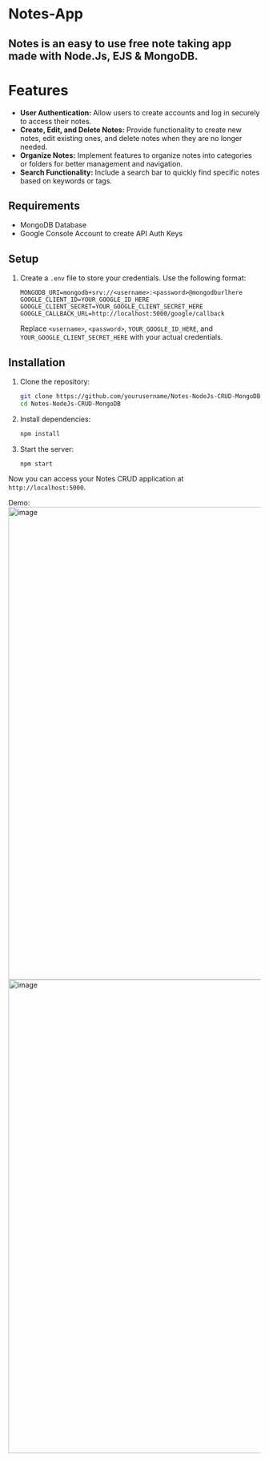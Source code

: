 # Notes-App
## Notes is an easy to use free note taking app made with Node.Js, EJS & MongoDB.

# Features

- **User Authentication:** Allow users to create accounts and log in securely to access their notes.
- **Create, Edit, and Delete Notes:** Provide functionality to create new notes, edit existing ones, and delete notes when they are no longer needed.
- **Organize Notes:** Implement features to organize notes into categories or folders for better management and navigation.
- **Search Functionality:** Include a search bar to quickly find specific notes based on keywords or tags.

## Requirements
- MongoDB Database
- Google Console Account to create API Auth Keys

## Setup
1. Create a `.env` file to store your credentials. Use the following format:
    ```plaintext
    MONGODB_URI=mongodb+srv://<username>:<password>@mongodburlhere
    GOOGLE_CLIENT_ID=YOUR_GOOGLE_ID_HERE
    GOOGLE_CLIENT_SECRET=YOUR_GOOGLE_CLIENT_SECRET_HERE
    GOOGLE_CALLBACK_URL=http://localhost:5000/google/callback
    ```
    Replace `<username>`, `<password>`, `YOUR_GOOGLE_ID_HERE`, and `YOUR_GOOGLE_CLIENT_SECRET_HERE` with your actual credentials.

## Installation
1. Clone the repository:
    ```bash
    git clone https://github.com/yourusername/Notes-NodeJs-CRUD-MongoDB.git
    cd Notes-NodeJs-CRUD-MongoDB
    ```

2. Install dependencies:
    ```bash
    npm install
    ```

3. Start the server:
    ```bash
    npm start
    ```

Now you can access your Notes CRUD application at `http://localhost:5000`.

Demo:
<img width="944" alt="image" src="https://github.com/Adxtxs/Notes-App/assets/138885162/1d18dba3-6eb5-4975-8f3a-22b6f402d62a">
<img width="946" alt="image" src="https://github.com/Adxtxs/Notes-App/assets/138885162/fbac05b0-3a5a-45b4-8bf7-250ee67b8bef">
